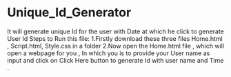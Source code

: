 # Unique_Id_Generator
It will generate unique Id for the user with Date at which he click to generate User Id
Steps to Run this file:
1.Firstly download these three files Home.html , Script.html, Style.css in a folder
2.Now open the Home.html file , which will open a webpage for you , In which you is to provide your User name as input and 
click on Click Here button to generate Id with user name and Time .
